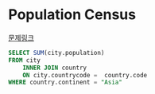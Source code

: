 Population Census
===
[문제링크](https://www.hackerrank.com/challenges/asian-population)
```sql
SELECT SUM(city.population)
FROM city
    INNER JOIN country
    ON city.countrycode =  country.code
WHERE country.continent = "Asia"
```
